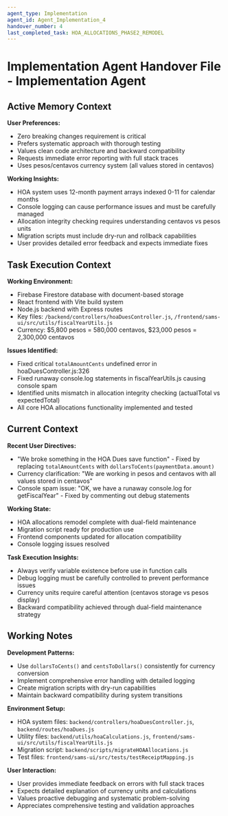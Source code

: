 ```yaml
---
agent_type: Implementation
agent_id: Agent_Implementation_4
handover_number: 4
last_completed_task: HOA_ALLOCATIONS_PHASE2_REMODEL
---
```


# Implementation Agent Handover File - Implementation Agent

## Active Memory Context
**User Preferences:** 
- Zero breaking changes requirement is critical
- Prefers systematic approach with thorough testing
- Values clean code architecture and backward compatibility
- Requests immediate error reporting with full stack traces
- Uses pesos/centavos currency system (all values stored in centavos)

**Working Insights:** 
- HOA system uses 12-month payment arrays indexed 0-11 for calendar months
- Console logging can cause performance issues and must be carefully managed
- Allocation integrity checking requires understanding centavos vs pesos units
- Migration scripts must include dry-run and rollback capabilities
- User provides detailed error feedback and expects immediate fixes

## Task Execution Context
**Working Environment:** 
- Firebase Firestore database with document-based storage
- React frontend with Vite build system
- Node.js backend with Express routes
- Key files: `/backend/controllers/hoaDuesController.js`, `/frontend/sams-ui/src/utils/fiscalYearUtils.js`
- Currency: $5,800 pesos = 580,000 centavos, $23,000 pesos = 2,300,000 centavos

**Issues Identified:** 
- Fixed critical `totalAmountCents` undefined error in hoaDuesController.js:326
- Fixed runaway console.log statements in fiscalYearUtils.js causing console spam
- Identified units mismatch in allocation integrity checking (actualTotal vs expectedTotal)
- All core HOA allocations functionality implemented and tested

## Current Context
**Recent User Directives:** 
- "We broke something in the HOA Dues save function" - Fixed by replacing `totalAmountCents` with `dollarsToCents(paymentData.amount)`
- Currency clarification: "We are working in pesos and centavos with all values stored in centavos"
- Console spam issue: "OK, we have a runaway console.log for getFiscalYear" - Fixed by commenting out debug statements

**Working State:** 
- HOA allocations remodel complete with dual-field maintenance
- Migration script ready for production use
- Frontend components updated for allocation compatibility
- Console logging issues resolved

**Task Execution Insights:** 
- Always verify variable existence before use in function calls
- Debug logging must be carefully controlled to prevent performance issues
- Currency units require careful attention (centavos storage vs pesos display)
- Backward compatibility achieved through dual-field maintenance strategy

## Working Notes
**Development Patterns:** 
- Use `dollarsToCents()` and `centsToDollars()` consistently for currency conversion
- Implement comprehensive error handling with detailed logging
- Create migration scripts with dry-run capabilities
- Maintain backward compatibility during system transitions

**Environment Setup:** 
- HOA system files: `backend/controllers/hoaDuesController.js`, `backend/routes/hoaDues.js`
- Utility files: `backend/utils/hoaCalculations.js`, `frontend/sams-ui/src/utils/fiscalYearUtils.js`
- Migration script: `backend/scripts/migrateHOAAllocations.js`
- Test files: `frontend/sams-ui/src/tests/testReceiptMapping.js`

**User Interaction:** 
- User provides immediate feedback on errors with full stack traces
- Expects detailed explanation of currency units and calculations
- Values proactive debugging and systematic problem-solving
- Appreciates comprehensive testing and validation approaches
